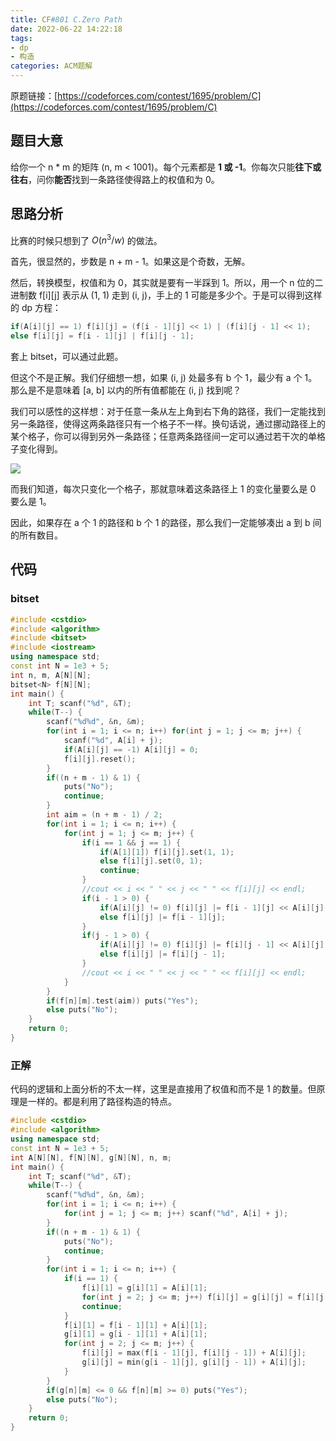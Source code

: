 ```yaml
---
title: CF#801 C.Zero Path
date: 2022-06-22 14:22:18
tags:
- dp
- 构造
categories: ACM题解
---
```


原题链接：[https://codeforces.com/contest/1695/problem/C](https://codeforces.com/contest/1695/problem/C)

## 题目大意

给你一个 n \* m 的矩阵 (n, m < 1001)。每个元素都是 **1 或 -1**。你每次只能**往下或往右**，问你**能否**找到一条路径使得路上的权值和为 0。

## 思路分析

比赛的时候只想到了 $O(n^3 / w)$ 的做法。

首先，很显然的，步数是 n + m - 1。如果这是个奇数，无解。

然后，转换模型，权值和为 0，其实就是要有一半踩到 1。所以，用一个 n 位的二进制数 f[i][j] 表示从 (1, 1) 走到 (i, j)，手上的 1 可能是多少个。于是可以得到这样的 dp 方程：

```c++
if(A[i][j] == 1) f[i][j] = (f[i - 1][j] << 1) | (f[i][j - 1] << 1);
else f[i][j] = f[i - 1][j] | f[i][j - 1];
```

套上 bitset，可以通过此题。

但这个不是正解。我们仔细想一想，如果 (i, j) 处最多有 b 个 1，最少有 a 个 1。那么是不是意味着 [a, b] 以内的所有值都能在 (i, j) 找到呢？

我们可以感性的这样想：对于任意一条从左上角到右下角的路径，我们一定能找到另一条路径，使得这两条路径只有一个格子不一样。换句话说，通过挪动路径上的某个格子，你可以得到另外一条路径；任意两条路径间一定可以通过若干次的单格子变化得到。

![](/images/1695C.png)

而我们知道，每次只变化一个格子，那就意味着这条路径上 1 的变化量要么是 0 要么是 1。

因此，如果存在 a 个 1 的路径和 b 个 1 的路径，那么我们一定能够凑出 a 到 b 间的所有数目。

## 代码

### bitset

```c++
#include <cstdio>
#include <algorithm>
#include <bitset>
#include <iostream>
using namespace std;
const int N = 1e3 + 5;
int n, m, A[N][N];
bitset<N> f[N][N];
int main() {
    int T; scanf("%d", &T);
    while(T--) {
        scanf("%d%d", &n, &m);
        for(int i = 1; i <= n; i++) for(int j = 1; j <= m; j++) {
            scanf("%d", A[i] + j);
            if(A[i][j] == -1) A[i][j] = 0;
            f[i][j].reset();
        }
        if((n + m - 1) & 1) {
            puts("No");
            continue;
        }
        int aim = (n + m - 1) / 2;
        for(int i = 1; i <= n; i++) {
            for(int j = 1; j <= m; j++) {
                if(i == 1 && j == 1) {
                    if(A[1][1]) f[i][j].set(1, 1);
                    else f[i][j].set(0, 1);
                    continue;
                }
                //cout << i << " " << j << " " << f[i][j] << endl;
                if(i - 1 > 0) {
                    if(A[i][j] != 0) f[i][j] |= f[i - 1][j] << A[i][j];
                    else f[i][j] |= f[i - 1][j];
                }
                if(j - 1 > 0) {
                    if(A[i][j] != 0) f[i][j] |= f[i][j - 1] << A[i][j];
                    else f[i][j] |= f[i][j - 1];
                }
                //cout << i << " " << j << " " << f[i][j] << endl;
            }
        }
        if(f[n][m].test(aim)) puts("Yes");
        else puts("No");
    }
    return 0;
}
```

### 正解

代码的逻辑和上面分析的不太一样，这里是直接用了权值和而不是 1 的数量。但原理是一样的。都是利用了路径构造的特点。

```c++
#include <cstdio>
#include <algorithm>
using namespace std;
const int N = 1e3 + 5;
int A[N][N], f[N][N], g[N][N], n, m;
int main() {
    int T; scanf("%d", &T);
    while(T--) {
        scanf("%d%d", &n, &m);
        for(int i = 1; i <= n; i++) {
            for(int j = 1; j <= m; j++) scanf("%d", A[i] + j);
        }
        if((n + m - 1) & 1) {
            puts("No");
            continue;
        }
        for(int i = 1; i <= n; i++) {
            if(i == 1) {
                f[i][1] = g[i][1] = A[i][1];
                for(int j = 2; j <= m; j++) f[i][j] = g[i][j] = f[i][j - 1] + A[i][j];
                continue;
            }
            f[i][1] = f[i - 1][1] + A[i][1];
            g[i][1] = g[i - 1][1] + A[i][1];
            for(int j = 2; j <= m; j++) {
                f[i][j] = max(f[i - 1][j], f[i][j - 1]) + A[i][j];
                g[i][j] = min(g[i - 1][j], g[i][j - 1]) + A[i][j];
            }
        }
        if(g[n][m] <= 0 && f[n][m] >= 0) puts("Yes");
        else puts("No");
    }
    return 0;
}
```